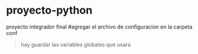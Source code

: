 # proyecto-python
proyecto integrador final
#agregar el archivo de configuracion en la carpeta conf
>hay guardar las variables globales que usara
